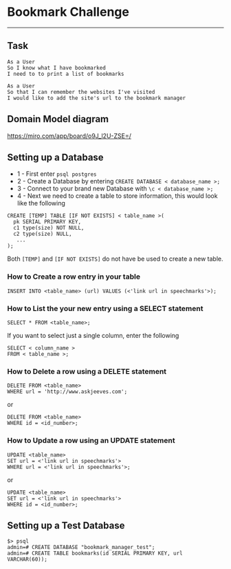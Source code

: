# Bookmark Challenge
---------------------
Task
-------

```
As a User
So I know what I have bookmarked
I need to to print a list of bookmarks

As a User
So that I can remember the websites I've visited
I would like to add the site's url to the bookmark manager

```

Domain Model diagram
----------------------
https://miro.com/app/board/o9J_l2U-ZSE=/

## Setting up a Database

* 1 - First enter ```psql postgres```
* 2 - Create a Database by entering ```CREATE DATABASE < database_name >;```
* 3 - Connect to your brand new Database with ```\c < database_name >;```
* 4 - Next we need to create a table to store information, this would look like the following
```
CREATE [TEMP] TABLE [IF NOT EXISTS] < table_name >(
  pk SERIAL PRIMARY KEY,
  c1 type(size) NOT NULL,
  c2 type(size) NULL,
   ...
);
```
Both ```[TEMP]``` and ```[IF NOT EXISTS]``` do not have be used to create a new table.

### How to Create a row entry in your table
```
INSERT INTO <table_name> (url) VALUES (<'link url in speechmarks'>);
```
### How to List the your new entry using a SELECT statement
```
SELECT * FROM <table_name>;
```
If you want to select just a single column, enter the following
```
SELECT < column_name >
FROM < table_name >;
```

### How to Delete a row using a DELETE statement
```
DELETE FROM <table_name>
WHERE url = 'http://www.askjeeves.com';
```
or
```
DELETE FROM <table_name>
WHERE id = <id_number>;
```

### How to Update a row using an UPDATE statement
```
UPDATE <table_name>
SET url = <'link url in speechmarks'> 
WHERE url = <'link url in speechmarks'>;
```
or
```
UPDATE <table_name>
SET url = <'link url in speechmarks'> 
WHERE id = <id_number>;
```

## Setting up a Test Database
```
$> psql
admin=# CREATE DATABASE "bookmark_manager_test";
admin=# CREATE TABLE bookmarks(id SERIAL PRIMARY KEY, url VARCHAR(60));
```

